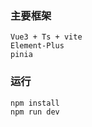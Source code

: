 ### 主要框架
```text
Vue3 + Ts + vite
Element-Plus
pinia
```
### 运行
```text
npm install
npm run dev
```
